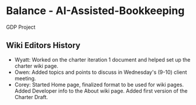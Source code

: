 # Balance - AI-Assisted-Bookkeeping
GDP Project

## Wiki Editors History
* Wyatt: Worked on the charter iteration 1 document and helped set up the charter wiki page.
* Owen: Added topics and points to discuss in Wednesday's (9-10) client meeting.
* Corey: Started Home page, finalized format to be used for wiki pages. Added Developer info to the About wiki page. Added first version of the Charter Draft.
